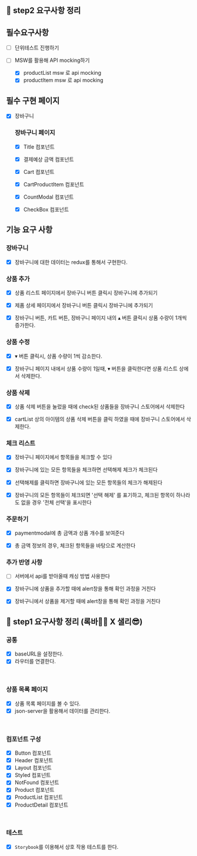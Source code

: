 ## 📄 step2 요구사항 정리

## 필수요구사항

- [ ] 단위테스트 진행하기

- [ ] MSW를 활용해 API mocking하기
  - [x] productList msw 로 api mocking
  - [x] productItem msw 로 api mocking

## 필수 구현 페이지

- [x] 장바구니

  ### 장바구니 페이지

  - [x] Title 컴포넌트

  - [x] 결제예상 금액 컴포넌트

  - [x] Cart 컴포넌트

  - [x] CartProductItem 컴포넌트

  - [x] CountModal 컴포넌트

  - [x] CheckBox 컴포넌트

## 기능 요구 사항

### 장바구니

- [x] 장바구니에 대한 데이터는 redux를 통해서 구현한다.

### 상품 추가

- [x] 상품 리스트 페이지에서 장바구니 버튼 클릭시 장바구니에 추가되기

- [x] 제품 상세 페이지에서 장바구니 버튼 클릭시 장바구니에 추가되기

- [x] 장바구니 버튼, 카트 버튼, 장바구니 페이지 내의 ▴ 버튼 클릭시 상품 수량이 1개씩 증가한다.

### 상품 수정

- [x] ▾ 버튼 클릭시, 상품 수량이 1씩 감소한다.

- [x] 장바구니 페이지 내에서 상품 수량이 1일때, ▾ 버튼을 클릭한다면 상품 리스트 상에서 삭제한다.

### 상품 삭제

- [x] 상품 삭제 버튼을 눌렀을 때에 check된 상품들을 장바구니 스토어에서 삭제한다

- [x] cartList 상의 아이템의 상품 삭제 버튼을 클릭 하였을 때에 장바구니 스토어에서 삭제한다.

### 체크 리스트

- [x] 장바구니 페이지에서 항목들을 체크할 수 있다

- [x] 장바구니에 있는 모든 항목들을 체크하면 선택해제 체크가 체크된다

- [x] 선택해제를 클릭하면 장바구니에 있는 모든 항목들의 체크가 해제된다

- [x] 장바구니의 모든 항목들이 체크되면 '선택 해제' 를 표기하고, 체크된 항목이 하나라도 없을 경우 '전체 선택'을 표시한다

### 주문하기

- [x] paymentmodal에 총 금액과 상품 개수를 보여준다

- [x] 총 금액 정보의 경우, 체크된 항목들을 바탕으로 계산한다

### 추가 반영 사항

- [ ] 서버에서 api를 받아올때 캐싱 방법 사용한다

- [x] 장바구니에 상품을 추가할 때에 alert창을 통해 확인 과정을 거친다

- [x] 장바구니에서 상품을 제거할 때에 alert창을 통해 확인 과정을 거친다

## 📄 step1 요구사항 정리 (록바💪🏽 X 샐리😎)

### 공통

- [x] baseURL을 설정한다.
- [x] 라우터를 연결한다.

<br>

### 상품 목록 페이지

- [x] 상품 목록 페이지를 볼 수 있다.
- [x] json-server을 활용해서 데이터를 관리한다.

<br>

### 컴포넌트 구성

- [x] Button 컴포넌트
- [x] Header 컴포넌트
- [x] Layout 컴포넌트
- [x] Styled 컴포넌트
- [x] NotFound 컴포넌트
- [x] Product 컴포넌트
- [x] ProductList 컴포넌트
- [x] ProductDetail 컴포넌트

<br>

### 테스트

- [x] `Storybook`를 이용해서 상호 작용 테스트를 한다.

<br>
